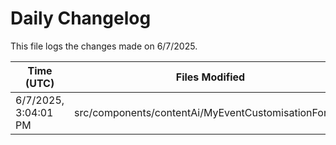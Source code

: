 # Daily Changelog

This file logs the changes made on 6/7/2025.

| Time (UTC)             | Files Modified                    | Changes (Addition/Deletion) |
|------------------------|-----------------------------------|-----------------------------|
| 6/7/2025, 3:04:01 PM | src/components/contentAi/MyEventCustomisationForm.js | 1 Additions & 1 Deletions |

